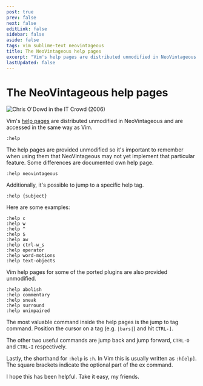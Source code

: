 ```yaml
---
post: true
prev: false
next: false
editLink: false
sidebar: false
aside: false
tags: vim sublime-text neovintageous
title: The NeoVintageous help pages
excerpt: "Vim's help pages are distributed unmodified in NeoVintageous and are accessed in the same way as Vim. The help pages are provided unmodified so it's important to remember when using them that NeoVintageous may not yet implement that particular feature. Some differences are documented own help page."
lastUpdated: false
---
```


# The NeoVintageous help pages

![Chris O'Dowd in the IT Crowd (2006)](/assets/images/2023-05-14-chris-o-dowd-in-the-it-crowd.webp)

Vim's [help pages](https://vimhelp.org) are distributed unmodified in NeoVintageous and are accessed in the same way as Vim.

```vim
:help
```

The help pages are provided unmodified so it's important to remember when using them that NeoVintageous may not yet implement that particular feature.  Some differences are documented own help page.

```vim
:help neovintageous
```

Additionally, it's possible to jump to a specific help tag.

```vim
:help {subject}
```

Here are some examples:

```vim
:help c
:help w
:help ^
:help $
:help aw
:help ctrl-w_s
:help operator
:help word-motions
:help text-objects
```

Vim help pages for some of the ported plugins are also provided unmodified.

```vim
:help abolish
:help commentary
:help sneak
:help surround
:help unimpaired
```

The most valuable command inside the help pages is the jump to tag command.  Position the cursor on a tag (e.g. `|bars|`) and hit `CTRL-]`.

The other two useful commands are jump back and jump forward, `CTRL-O` and `CTRL-I` respectively.

Lastly, the shorthand for `:help` is `:h`.  In Vim this is usually written as `:h[elp]`.  The square brackets indicate the optional part of the ex command.

I hope this has been helpful.  Take it easy, my friends.
